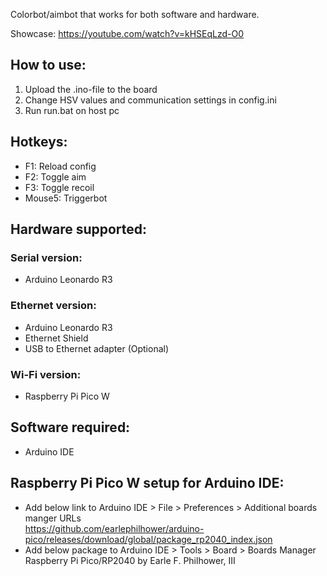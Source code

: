Colorbot/aimbot that works for both software and hardware. 

Showcase: https://youtube.com/watch?v=kHSEqLzd-O0  

## How to use:
1. Upload the .ino-file to the board
2. Change HSV values and communication settings in config.ini
3. Run run.bat on host pc

## Hotkeys:
- F1: Reload config
- F2: Toggle aim
- F3: Toggle recoil
- Mouse5: Triggerbot

## Hardware supported:  
### Serial version: 
- Arduino Leonardo R3  

### Ethernet version:  
- Arduino Leonardo R3
- Ethernet Shield
- USB to Ethernet adapter (Optional)  

### Wi-Fi version:   
- Raspberry Pi Pico W
  
## Software required:
- Arduino IDE

## Raspberry Pi Pico W setup for Arduino IDE: 
- Add below link to Arduino IDE > File > Preferences > Additional boards manger URLs  
    https://github.com/earlephilhower/arduino-pico/releases/download/global/package_rp2040_index.json
- Add below package to Arduino IDE > Tools > Board > Boards Manager  
    Raspberry Pi Pico/RP2040 by Earle F. Philhower, III

